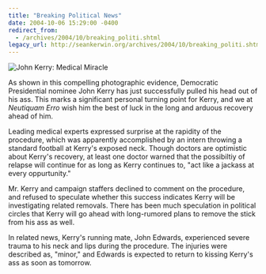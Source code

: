 ```yaml
---
title: "Breaking Political News"
date: 2004-10-06 15:29:00 -0400
redirect_from:
  - /archives/2004/10/breaking_politi.shtml
legacy_url: http://seankerwin.org/archives/2004/10/breaking_politi.shtml
---
```

![John Kerry: Medical Miracle](http://hamstergeddon.dyndns.org/images/kerry_football.jpg)

As shown in this compelling photographic evidence, Democratic Presidential nominee John Kerry has just successfully pulled his head out of his ass. This marks a significant personal turning point for Kerry, and we at _Neutiquam Erro_ wish him the best of luck in the long and arduous recovery ahead of him.

Leading medical experts expressed surprise at the rapidity of the procedure, which was apparently accomplished by an intern throwing a standard football at Kerry's exposed neck. Though doctors are optimistic about Kerry's recovery, at least one doctor warned that the possibiltiy of relapse will continue for as long as Kerry continues to, "act like a jackass at every oppurtunity."

Mr. Kerry and campaign staffers declined to comment on the procedure, and refused to speculate whether this success indicates Kerry will be investigating related removals. There has been much speculation in political circles that Kerry will go ahead with long-rumored plans to remove the stick from his ass as well.

In related news, Kerry's running mate, John Edwards, experienced severe trauma to his neck and lips during the procedure. The injuries were described as, "minor," and Edwards is expected to return to kissing Kerry's ass as soon as tomorrow.
